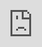 ```yaml
---
marp: true
title: Petit cours d'épidémiologie mathématique - Propagation dans des groupes et propagation spatio-temporelle
description: Julien Arino - Petit cours d'épidémiologie mathématique - Cours 10 - Propagation dans des groupes et propagation spatio-temporelle des épidémies
theme: default
paginate: false
math: mathjax
size: 16:9
---
```


<style>
  .theorem {
    text-align:justify;
    background-color:#16a085;
    border-radius:20px;
    padding:10px 20px 10px 20px;
    box-shadow: 0px 1px 5px #999;  margin-bottom: 10px;
  }
  .definition {
    text-align:justify;
    background-color:#ededde;
    border-radius:20px;
    padding:10px 20px 10px 20px;
    box-shadow: 0px 1px 5px #999;
    margin-bottom: 10px;
  }
  img[alt~="center"] {
    display: block;
    margin: 0 auto;
  }
</style>

<!-- _backgroundImage: "linear-gradient(to top, #85110d, 1%, white)" -->
# Petit cours d'épidémiologie mathématique<br/>Propagation dans des groupes et propagation spatio-temporelle des épidémies

Julien Arino [![width:32px](https://raw.githubusercontent.com/julien-arino/petit-cours-epidemio-mathematique/main/FIGS/email-round.png)](mailto:Julien.Arino@umanitoba.ca) [![width:32px](https://raw.githubusercontent.com/julien-arino/petit-cours-epidemio-mathematique/main/FIGS/world-wide-web.png)](https://julien-arino.github.io/) [![width:32px](https://raw.githubusercontent.com/julien-arino/petit-cours-epidemio-mathematique/main/FIGS/github-icon.png)](https://github.com/julien-arino)

Department of Mathematics & Data Science Nexus
University of Manitoba*

<div style = "font-size:18px; margin-top:-10px; padding-bottom:30px;"></div>

Canadian Centre for Disease Modelling
Canadian COVID-19 Mathematical Modelling Task Force
NSERC-PHAC EID Modelling Consortium (CANMOD, MfPH, OMNI/RÉUNIS)

<div style = "text-align: justify; position: relative; bottom: -5%; font-size:18px;">
* The University of Manitoba campuses are located on original lands of Anishinaabeg, Cree, Oji-Cree, Dakota and Dene peoples, and on the homeland of the Métis Nation.</div>

--- 

<!-- _backgroundImage: "radial-gradient(white,80%,#f1c40f)" -->
# Plan de ce cours
- Hétérogénéité de la propagation au sein d'une population
- La mobilité et la propagation spatio-temporelle des maladies infectieuses
- Les vagues de COVID-19

---
<!-- _backgroundImage: "linear-gradient(to bottom, #f1c40f, 20%, white)" -->
# <!--fit-->Hétérogénéité de la propagation au sein d'une population

- Structure d'âge
- Structure sociale
- Hétérogénéité des pathogènes

---

<!-- _backgroundImage: "linear-gradient(to bottom, #156C26, 20%, white)" -->
# <!--fit-->Structure d'âge

---

# <!-- fit -->Bien des maladies affectent différemment des âges différents

- Maladies infantiles conférant une immunité à vie: rougeole (*measles*), mumps, etc.
- Maladies pour lesquelles une immunité est acquise par exposition répétée à l'agent pathogène: paludisme
- Maladies pour lesquelles des contacts répétés sont importants: enfants jouant ensemble, adultes rencontrant d'autres adultes, adultes avec jeunes enfants contractant une maladie à l'école (concept important: WAIFW - who acquires infection from whom, qui acquiert la maladie de qui)

---

![bg left:69%](https://www.cdc.gov/mmwr/preview/mmwrhtml/figures/m6013a1f.gif "https://www.cdc.gov/mmwr/preview/mmwrhtml/mm6013a1.htm")

# Cas de rougeole parmi des voyageurs rentrant aux USA

<!-- Measles cases among travellers returning to the US https://www.cdc.gov/mmwr/preview/mmwrhtml/mm6013a1.htm -->

---

![bg contain](https://raw.githubusercontent.com/julien-arino/petit-cours-epidemio-mathematique/main/FIGS/malaria-deaths-by-age.png)

<!-- Max Roser and Hannah Ritchie (2019) - 'Malaria'. Published online at OurWorldInData.org. Retrieved from: 'https://ourworldindata.org/malaria' [Online Resource] -->

---

![width:550px](../FIGS/age_pyramid_Canada.png) ![width:550px](../FIGS/age_pyramid_Chad.png)

---

# Patterns de contact de la population aux USA pendant la pandémie de COVID-19

![bg right:65%](https://media.springernature.com/full/springer-static/image/art%3A10.1038%2Fs41467-021-20990-2/MediaObjects/41467_2021_20990_Fig3_HTML.png?as=webp)

<!-- https://doi.org/10.1038/s41467-021-20990-2 -->

---

<!-- _backgroundImage: "linear-gradient(to bottom, #156C26, 20%, white)" -->
# <!--fit-->Structure sociale

---

# <!--fit-->La structure sociale joue aussi un rôle prépondérant

- L'âge est déterminant de la structure sociale et donc des contacts:
  - École
  - Travail
  - Évènements sociaux
- Dans les pays à forte immigration: nouveaux immigrants vs population plus établie, p.ex., TB
- Groupes à risque: utilisateurs de drogue (VIH)

---

![bg contain](https://raw.githubusercontent.com/julien-arino/petit-cours-epidemio-mathematique/main/FIGS/pnas.202112605fig01.jpg "Within and between classroom transmission patterns of seasonal influenza among primary school students in Matsumoto city, Japan https://doi.org/10.1073/pnas.2112605118")

<!-- Within and between classroom transmission patterns of seasonal influenza among primary school students in Matsumoto city, Japan https://doi.org/10.1073/pnas.2112605118 -->

---

![bg right:71%](https://erj.ersjournals.com/content/erj/38/4/895/F1.large.jpg "https://doi.org/10.1183/09031936.00196610")

# Arrivées au CAN depuis des pays dans des groupes ayant une incidence par 100K ..

---

![bg contain](https://www.cdc.gov/mmwr/preview/mmwrhtml/figures/m6410a2f2.gif "https://www.cdc.gov/mmwr/preview/mmwrhtml/mm6410a2.htm")

---

![bg contain](https://www.cdc.gov/hiv/images/basics/statistics/infographics/cdc-hiv-statistics-diagnoses-category-1200x630.png "https://www.cdc.gov/hiv/basics/statistics.html")

---

<!-- _backgroundImage: "linear-gradient(to bottom, #156C26, 20%, white)" -->
# <!--fit-->Hétérogénéité des pathogènes

---

![bg contain](https://raw.githubusercontent.com/julien-arino/petit-cours-epidemio-mathematique/main/FIGS/ppat.1008984.g001.png "Characterising the epidemic spread of influenza A/H3N2 within a city through phylogenetics https://doi.org/10.1371/journal.ppat.1008984")

---

![bg contain](https://raw.githubusercontent.com/julien-arino/petit-cours-epidemio-mathematique/main/FIGS/InfluenzaStrainsCAN_2019-2020.png)

---

<div style="width:100%; height:100%">
  <iframe src="https://covariants.org/per-country?country=South+Africa" style="position:absolute; top:0px; left:0px; 
  width:100%; height:100%; border: none; overflow: hidden;"></iframe>
</div>

---

<!-- _backgroundImage: "linear-gradient(to bottom, #f1c40f, 20%, white)" -->
# La mobilité et la propagation spatio-temporelle des maladies infectieuses

---

# <!-- fit -->On sait les pathogènes mobile depuis longtemps

<!--<div style = "text-align: justify">-->
Le mal, dit-on, fit son apparition en **Ethiopie**, au-dessus de l'Egypte : de là il descendit en **Egypte** et en **Libye** et se répandit sur la majeure partie des territoires du Roi [de **Perse**]. Il se déclara subitement à **Athènes** et, comme il fit au **Pirée** ses premières victimes, on colporta le bruit que les Péloponnésiens avaient empoisonné les puits ; car au Pirée il n'y avait pas encore de fontaines. Il atteignit ensuite la **ville haute** et c'est là que la mortalité fut de beaucoup la plus élevée.
<!--</div>-->

<div style = "text-align: right; position: relative; bottom: -10%; ">

[Thucydide](https://fr.wikipedia.org/wiki/Thucydide) (c. 460 AEC - c. 395 AEC)
[Histoire de la guerre du Péloponnèse](http://remacle.org/bloodwolf/historiens/thucydide/livre2.htm#XLVIII)
</div>

![bg 90% right:30%](https://raw.githubusercontent.com/julien-arino/presentations/main/FIGS/various/Thucydides-bust-noBG.png)

---

# <!-- fit -->La mobilité est compliquée et induit la spatialisation des maladies

**La mobilité est compliquée**:

- Nombreuses modalités: marche, vélo, véhicule personnel, bus, train, bateau, avion
- Durées variées: épicier du coin $\neq$ aller au travail $\neq$ voyages de plusieurs jours (travail ou plaisir) $\neq$ relocalisation, immigration ou demande d'asile
- Volumes difficiles à appréhender

Néanmoins, la **mobilité conduit la propagation spatio-temporelle**:
- La grande peste (1347-1353) est arrivée en Europe et s'est propagée le long des routes commerciales
- SARS-CoV-1 s'est répandu depuis HKG en suivant le réseau aérien
- Khan, Arino, Hu *et al*, [Spread of a novel influenza A (H1N1) virus via global airline transportation](https://www.nejm.org/doi/pdf/10.1056/NEJMc0904559), *New England Journal of Medicine* (2009)
</div>

---

![bg contain](https://raw.githubusercontent.com/julien-arino/presentations/main/FIGS/transportation/trade_routes_1212AD.png)

---

![bg contain](https://raw.githubusercontent.com/julien-arino/presentations/main/FIGS/epidemio/Peste-Delumeau.jpg)

---

![bg contain](https://www.usu.edu/markdamen/1320hist&civ/slides/06plague/map.jpg)

---

# <!--fit-->La grande peste: quelques faits

- Première des pestes du moyen âge à atteindre l'Europe
- Affecte l'Afro-Eurasie de 1346 à 1353
- Europe 1347-1351
- Tue 75–200M en Eurasie & Afrique du Nord
- Tue 30-60% de la population Européenne

![bg right:35%](https://upload.wikimedia.org/wikipedia/commons/thumb/1/15/Yersinia_pestis_fluorescent.jpeg/1036px-Yersinia_pestis_fluorescent.jpeg)

---

# Mesures de contrôle de la peste

- Lazzarettos de Dubrovnik 1377 (30 jours)
- Quarantena de Venise 1448 (40 jours)
- Isolation des cas connus ou suspectés et de toute personne ayant été en contact avec eux, d'abord pour 14 jours puis graduellemt augmenté à 40 jours
- Amélioration des conditions sanitaires: alimentation en eau propre, collecte des déchets, inspection de la nourriture
- .. Trouvez et tuez un serpent, coupez le en bouts et badigeonnez les bubons avec. (Le serpent, associé à Satan, attire le mal hors du corps, puisque le mal attire le mal)

![bg left:24%](https://upload.wikimedia.org/wikipedia/commons/thumb/a/a7/Nuremberg_chronicles_-_Dance_of_Death_%28CCLXIIIIv%29.jpg/1201px-Nuremberg_chronicles_-_Dance_of_Death_%28CCLXIIIIv%29.jpg)

---

# La propagation spatio-temporelle des pathogènes a évolué avec la mobilité

- Les pathogènes suivent les routes de commerce

- Jadis, les routes de commerce étaient relativement faciles à appréhender

- Celà a changé avec l'accélération et la globalisation de la mobilité

---

![bg contain](https://raw.githubusercontent.com/julien-arino/presentations/main/FIGS/transportation/duration_Paris_Bordeaux.png)

---

![bg 100%](https://upload.wikimedia.org/wikipedia/commons/b/bf/High_Speed_Railroad_Map_of_Europe.svg)
![bg 100%](https://upload.wikimedia.org/wikipedia/commons/thumb/8/86/Rail_map_of_China_%28high_speed_highlighted%29_WP.svg/1280px-Rail_map_of_China_%28high_speed_highlighted%29_WP.svg.png)

---

![bg contain](https://raw.githubusercontent.com/julien-arino/presentations/main/FIGS/transportation/world_graph-degree.png)

---

![bg contain](https://www.cmaj.ca/content/cmaj/182/6/579/F2.large.jpg)

---

![bg contain](https://raw.githubusercontent.com/julien-arino/presentations/main/FIGS/transportation/passengers_transported_worldwide.png)

---

# <!--fit-->Un paysage juridictionnel fragmenté

- Divisions politiques (juridictions): groupes de nations (p.ex., EU), nations, provinces/états, régions, départements, villes..
- Déplacement entre juridictions peut être compliqué voire impossible
- Données intégrées au niveau juridictionnel
- Politique décidée au niveau juridictionnel

![bg right:40%](https://compote.slate.com/images/af3c1e4a-9ca9-4caa-8cbb-7f4f34c9ac88.jpeg?width=1440&rect=1560x1040&offset=0x0)

---

# <!--fit-->La mobilité est importante dans le contexte de la santé

```
Tout migrant ou voyageur transporte en lui son "historique de santé"
```

- infections latentes et/ou actives (TB, H1N1, polio)
- immunisations (les programmes varient par pays)
- pratiques de santé/nutrition practices (KJv)
- méthodes de traitement (antiviraux)

```
Les pathogènes ignorent les frontières et la politique
```

- Politiques de traitement antiviral du Canada et des USA
- SARS-CoV-2, ça vous dit quelque chose?

---

# SARS-CoV-1 (2002-2003)

## Impact global

- Cas index pour la propagation internationale arrive à HKG le 21 février 2003

- Dernier pays (Taiwan) avec de la transmission locale retiré de la liste le 5 juillet 2003

- 8273 cas dans 28 pays

- (De ces cas, 1706 étaient des travailleurs de la santé)

- 775 morts (CFR 9.4%)

![bg right:45%](https://www.cdc.gov/sars/lab/images/coronavirus2.gif)

---

![bg contain](https://raw.githubusercontent.com/julien-arino/presentations/main/FIGS/sars-cov-1/SARS_countries_with_time.png)


---

![bg contain](https://raw.githubusercontent.com/julien-arino/presentations/main/FIGS/polio/polio_vaccine_coverage_Africa_2003.png)

---

![bg contain](https://raw.githubusercontent.com/julien-arino/presentations/main/FIGS/polio/West_Central_Africa_Polio_2000_2006_noNGA.png)

---

![bg contain](https://raw.githubusercontent.com/julien-arino/presentations/main/FIGS/polio/West_Central_Africa_Polio_2000_2006.png)

---

![bg contain](https://www.nejm.org/na101/home/literatum/publisher/mms/journals/content/nejm/2006/nejm_2006.355.issue-24/nejmp068200/production/images/img_medium/nejmp068200_f1.jpeg)

<div style = "position: relative; bottom: -57%; padding-bottom:0px; font-size:25px; text-align: right;">
Propagation polio 2002-2006. Pallansch & Sandhu, N Engl J Med 2006; 355:2508-2511
</div>

---
<!-- _backgroundImage: "linear-gradient(to bottom, #f1c40f, 20%, white)" -->
# <!-- fit -->Les vagues de COVID-19

<div style = "position: relative; bottom: -40%; font-size:20px;">

JA. [Describing, modelling and forecasting the spatial and temporal spread of COVID-19 - A short review](https://server.math.umanitoba.ca/~jarino/publications/Arino-2022-FIC85.pdf). *Fields Institute Communications* **85**:25-51 (2022)
</div>

---

# Amplification à Wuhan (Province du Hubei)

- Détails de l'émergence et timeline précis avant début de l'amplification inconnus
- Amplification à Wuhan
	- Cluster de cas de pneumonie principalement liés auHuanan Seafood Market
	- 27 décembre 2019: premier rapport au gouvernement local
	- 31 décembre 2019: publication
	- 8 janvier 2020: identification du SARS-CoV-2 cmme agent causatif
-  $\sim$ 23 January 2020: lockdown Wuhan et province du Hubei + mandats de masques

Le 29 janvier, le virus est présent dans toutes les proinces de Chine

---

# Premières détections hors de Chine

<style scoped>
table {
    height: 100%;
    width: 100%;
    font-size: 20px;
}
</style>

| Date | Lieu | Note (date arrivée cas, etc.) |
|------|----------|------|
| 13 Jan. | Thailande | Arrivé 8 Jan. |
| 16 Jan. | Japon | Arrivé 6 Jan. |
| 20 Jan. | Republique de Corée | Détecté aéroport le 19 Jan. |
| 20 Jan. | USA | Arrivé Jan. 15 |
| 23 Jan. | Népal | Arrivé 13 Jan. |
| 23 Jan. | Singapour | Arrivé 20 Jan. |
| 24 Jan. | France | Arrivé 22 Jan. |
| 24 Jan. | Vietnam | Arrivé 13 Jan. |
| 25 Jan. | Australie | Arrivé 19 Jan. |
| 25 Jan. | Malaisie | Arrivé 24 Jan. |

---

# Un bémol : évidence de propagation plus tôt

- Rapport aux autorités de Wuhan le 27 décembre 2019
- Premières exportation détectées en Thailande et au Japon les 13 et 16 janvier 2020 (avec importations les 8 et 6 janvier)

$\implies$ amplification doit avoir commencé plus tôt

- France: échantillon prélevé d'un homme de 42 ans (dernier voyage en Algérie en aout 2019) qui se présente aux urgences le 27 décembre 2019
- Études rétrospectives en GB et Italie montrent aussi des cas de COVID-19 non détectés dans la période pré-pandémique

---

![bg contain](https://raw.githubusercontent.com/julien-arino/presentations/main/FIGS/sars-cov-2/CT_extent_2020-07-30.png)

---

![bg contain](https://raw.githubusercontent.com/julien-arino/presentations/main/FIGS/sars-cov-2/VOC_countries_reporting_by_date_2022_04_07.png)

---

![bg contain](https://raw.githubusercontent.com/julien-arino/presentations/main/FIGS/sars-cov-2/VOC_countries_reporting_since_first_case_2022_04_07.png)

